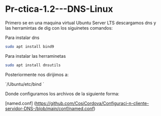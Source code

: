 # Pr-ctica-1.2---DNS-Linux

Primero se en una maquina virtual Ubuntu Server LTS descargamos dns y las herramintas de dig con los siguinetes comandos:

Para instalar dns
```sh 
sudo apt install bind9
```

Para instalar las herraminetas

```sh 
sudo apt install dnsutils
```

Posteriormente nos dirijimos a:

´/Ubuntu/etc/bind ´

Donde configuramos los archivos de la siguiente forma:

[named.conf] (https://github.com/CosiCordova/Configuraci-n-cliente-servidor-DNS-/blob/main/conf/named.conf)



